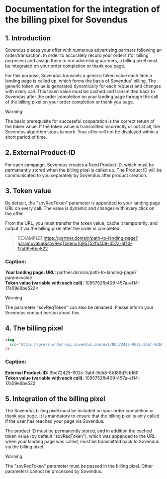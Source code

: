 # Documentation for the integration of the billing pixel for Sovendus

## 1. Introduction

Sovendus places your offer with numerous advertising partners following an order/transaction. In order to
accurately record your orders (for billing purposes) and assign them to our advertising partners, a billing pixel must
be integrated on your order completion or thank you page.

For this purpose, Sovendus transmits a generic token value each time a landing page is called up, which forms the
basis of Sovendus' billing. The generic token value is generated dynamically for each request and changes with every
call. This token value must be cached and transmitted back to Sovendus after the order completion on your landing
page through the call of the billing pixel on your order completion or thank you page.

> [!WARNING]
> The basic prerequisite for successful cooperation is the correct return of the token value.
> If the token value is transmitted incorrectly or not at all, the Sovendus algorithm stops to work. Your offer will not be displayed within a short period of time.

## 2. External Product-ID

For each campaign, Sovendus creates a fixed Product ID, which must be permanently stored when the billing pixel is
called up. The Product ID will be communicated to you separately by Sovendus after product creation.

## 3. Token value

By default, the "sovReqToken" parameter is appended to your landing page URL on every call. The value is dynamic
and changes with every click on the offer.

From the URL, you must transfer the token value, cache it temporarily, and output it via the billing pixel after the
order is completed.

> [!EXAMPLE]
> https://partner.domain/path-to-landing-page?param=value&sovReqToken=1095752fb409-457a-af14-17a09e6be522

### Caption:

**Your landing page. URL:** partner.domain/path-to-landing-page?param=value \
**Token value (variable with each call):** 1095752fb409-457a-af14-17a09e6be522<

> [!WARNING]
> The parameter "sovReqToken" can also be renamed.
> Please inform your Sovendus contact person about this.

## 4. The billing pixel

```html
<img
  src="https://press-order-api.sovendus.com/ext/9bc72425-902c-3abf-9db8-8b186d7cb160/image?sovReqToken=1095752fb409-457a-af14-17a09e6be522"
/>
```

### Caption:

**External Product-ID:** 9bc72425-902c-3abf-9db8-8b186d7cb160 \
**Token value (variable with each call):** 1095752fb409-457a-af14-17a09e6be522

## 5. Integration of the billing pixel

The Sovendus billing pixel must be included on your order completion or thank you page. It is mandatory to ensure that the billing pixel is only called if the user has reached your page via Sovendus.

The product ID must be permanently stored, and in addition the cached token value (by default "sovReqToken"), which was appended to the URL when your landing page was called, must be transmitted back to Sovendus via the billing pixel.

> [!WARNING]
> The "sovReqToken" parameter must be passed in the billing pixel.
> Other parameters cannot be processed by Sovendus.
